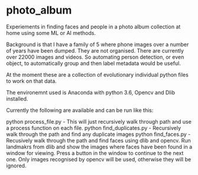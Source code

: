 # photo_album
Experiements in finding faces and people in a photo album collection at home using some ML or AI methods.

Background is that I have a family of 5 where phone images over a number of years have been dumped. They are not organised. There are currently over 22000 images and videos. So automating person detection, or even object, to automatically group and then label metadata would be useful. 

At the moment these are a collection of evolutionary individual python files to work on that data. 

The environemnt used is Anaconda with python 3.6, Opencv and Dlib installed.

Currently the following are available and can be run like this:

python process_file.py <optional path>    - This will just recursively walk through path and use a process function on each file. 
python find_duplicates.py <optional path> - Recursively walk through the path and find any duplicate images
python find_faces.py <optional path>      - Recusively walk through the path and find faces using dlib and opencv. Run landmakrs from dlib and show the images where faces have been found in a window for viewing. Press a button in the window to continue to the next one. Only images recognised by opencv will be used, otherwise they will be ignored. 

